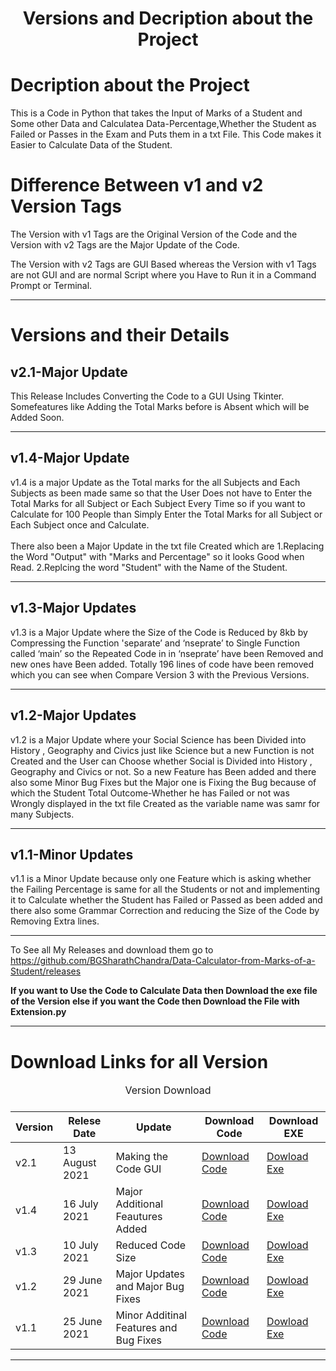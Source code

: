 <h1 align="center">Versions and Decription about the Project</h1>

<h1>Decription about the Project</h1>

This is a Code in Python that takes the Input of Marks of a Student and Some other Data and Calculatea Data-Percentage,Whether the Student as Failed or Passes in the Exam and Puts them in a txt File.
This Code makes it Easier to Calculate Data of the Student.

<h1>Difference Between v1 and v2 Version Tags </h1>
<p> The Version with v1 Tags are the Original Version of the Code and the Version with v2 Tags are the Major Update of the Code. </p>
<p> The Version with v2 Tags are GUI Based whereas the Version with v1 Tags are not GUI and are normal Script where you Have to Run it in a Command Prompt or Terminal.</p>
<hr>

<h1>Versions and their Details</h1>	

<h2>v2.1-Major Update</h2>
This Release Includes Converting the Code to a GUI Using Tkinter. Somefeatures like Adding the Total Marks before is Absent which will be Added Soon.

<hr>
<h2>v1.4-Major Update</h2>

v1.4 is a major Update as the Total marks for the all Subjects and Each Subjects as been made same so that the User Does not have to Enter the Total Marks for all Subject or Each Subject Every Time so if you want to Calculate for 100 People than Simply Enter the Total Marks for all Subject or Each Subject once and Calculate.<br><br>
There also been a Major Update in the txt file Created which are
1.Replacing the Word "Output" with "Marks and Percentage" so it looks Good when Read.
2.Replcing the word "Student" with the Name of the Student.


<hr>

<h2>v1.3-Major Updates</h2>

v1.3 is a Major Update where the Size of the Code is Reduced by 8kb by Compressing the Function 'separate’ and ‘nseprate’ to Single Function called ‘main’ so the Repeated Code in in ‘nseprate’ have been Removed and new ones have Been added. Totally 196 lines of code have been removed which you can see when Compare Version 3 with the Previous Versions.

<hr>

<h2>v1.2-Major Updates</h2>

v1.2 is a Major Update where your Social Science has been Divided into History , Geography and Civics just like Science but a new Function is not Created and the User can Choose whether Social is Divided into History , Geography and Civics or not. So a new Feature has Been added and there also some Minor Bug Fixes but the Major one is Fixing the Bug because of  which the Student Total Outcome-Whether he has Failed or not was Wrongly displayed in the txt file Created as the variable name was samr for many Subjects.

<hr>


<h2>v1.1-Minor Updates</h2>

v1.1 is a Minor Update because only one Feature which is asking whether the Failing Percentage is same for all the Students or not and implementing it to Calculate whether the Student has Failed or Passed as been added and there also some Grammar Correction and reducing the Size of the Code by Removing Extra lines.

<hr>

To See all My Releases and download them go to https://github.com/BGSharathChandra/Data-Calculator-from-Marks-of-a-Student/releases


<b>If you want to Use the Code to Calculate Data then Download the exe file of the Version else if you want the Code then Download the File with Extension.py</b>
<hr>



<h1> Download Links for all Version</h1>

<table>
<caption align="centre">Version Download <caption>
<thead>
<tr>
<th>Version</th>
<th>Relese Date</th>
<th>Update</th>
<th>Download Code</th>
<th>Download EXE</th>
</tr>
</thead>

<tbody>
<tr>
 <tr>
<td>v2.1</td>
<td>13 August 2021</td>
<td>Making the Code GUI</td>
<td><a href="https://github.com/BGSharathChandra/Data-Calculator-from-Marks-of-a-Student/releases/download/v2.1/v2.1.py">Download Code </a></td>
<td><a href ="https://github.com/BGSharathChandra/Data-Calculator-from-Marks-of-a-Student/releases/download/v2.1/v2.1.exe">Dowload Exe</a></td>

</tr>
<tr>
<td>v1.4</td>
<td>16 July 2021</td>
<td>Major Additional Feautures Added</td>
<td><a href="https://github.com/BGSharathChandra/Data-Calculator-from-Marks-of-a-Student/releases/download/v1.4/v1.4.py">Download Code </a></td>
<td><a href ="https://github.com/BGSharathChandra/Data-Calculator-from-Marks-of-a-Student/releases/download/v1.4/v1.4.exe">Dowload Exe</a></td>
</tr>
<tr>
<td>v1.3</td>
<td>10 July 2021</td>
<td>Reduced Code Size</td>
<td><a href="https://github.com/BGSharathChandra/Data-Calculator-from-Marks-of-a-Student/releases/download/v1.3/v1.3.py">Download Code </a></td>
<td><a href ="https://github.com/BGSharathChandra/Data-Calculator-from-Marks-of-a-Student/releases/download/v1.3/v1.3.exe">Dowload Exe</a></td>
</tr>
<tr>
<td>v1.2</td>
<td>29 June 2021</td>
<td>Major Updates and Major Bug Fixes</td>
<td><a href="https://github.com/BGSharathChandra/Data-Calculator-from-Marks-of-a-Student/releases/download/v1.2/v1.2.py">Download Code </a></td>
<td><a href ="https://github.com/BGSharathChandra/Data-Calculator-from-Marks-of-a-Student/releases/download/v1.2/v1.2.exe">Dowload Exe</a></td>
</tr>
<tr>
<td>v1.1</td>
<td>25 June 2021</td>
<td>Minor Additinal Features and Bug Fixes</td>
<td><a href="https://github.com/BGSharathChandra/Data-Calculator-from-Marks-of-a-Student/releases/download/v1.1/v1.1.py">Download Code </a></td>
<td><a href ="https://github.com/BGSharathChandra/Data-Calculator-from-Marks-of-a-Student/releases/download/v1.1/v1.1.exe">Dowload Exe</a></td>
</tr>
</tbody>
</table>

<hr>
